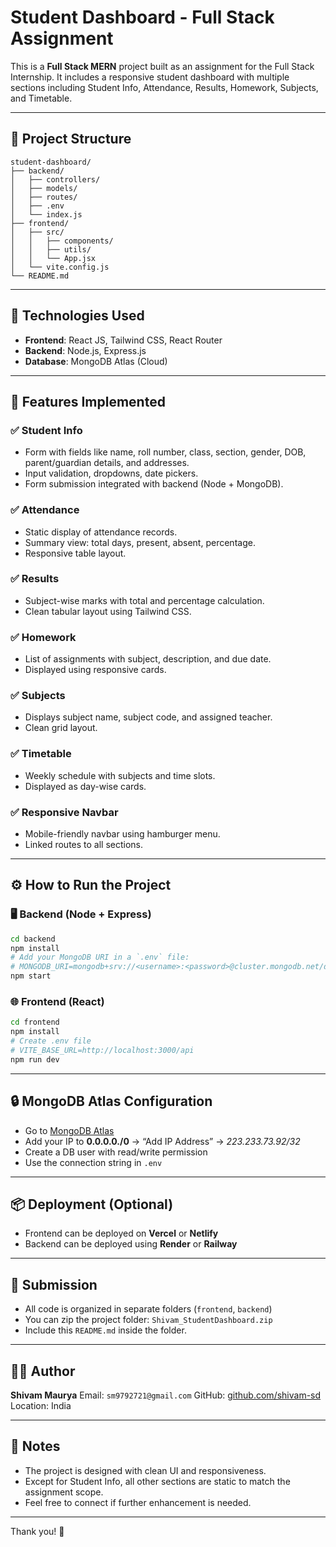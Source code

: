 # Student Dashboard - Full Stack Assignment

This is a **Full Stack MERN** project built as an assignment for the Full Stack Internship. It includes a responsive student dashboard with multiple sections including Student Info, Attendance, Results, Homework, Subjects, and Timetable.

---

## 📁 Project Structure

```
student-dashboard/
├── backend/
│   ├── controllers/
│   ├── models/
│   ├── routes/
│   ├── .env
│   └── index.js
├── frontend/
│   ├── src/
│   │   ├── components/
│   │   ├── utils/
│   │   └── App.jsx
│   └── vite.config.js
└── README.md
```

---

## 🔧 Technologies Used

* **Frontend**: React JS, Tailwind CSS, React Router
* **Backend**: Node.js, Express.js
* **Database**: MongoDB Atlas (Cloud)

---

## 🚀 Features Implemented

### ✅ Student Info

* Form with fields like name, roll number, class, section, gender, DOB, parent/guardian details, and addresses.
* Input validation, dropdowns, date pickers.
* Form submission integrated with backend (Node + MongoDB).

### ✅ Attendance

* Static display of attendance records.
* Summary view: total days, present, absent, percentage.
* Responsive table layout.

### ✅ Results

* Subject-wise marks with total and percentage calculation.
* Clean tabular layout using Tailwind CSS.

### ✅ Homework

* List of assignments with subject, description, and due date.
* Displayed using responsive cards.

### ✅ Subjects

* Displays subject name, subject code, and assigned teacher.
* Clean grid layout.

### ✅ Timetable

* Weekly schedule with subjects and time slots.
* Displayed as day-wise cards.

### ✅ Responsive Navbar

* Mobile-friendly navbar using hamburger menu.
* Linked routes to all sections.

---

## ⚙️ How to Run the Project

### 🖥 Backend (Node + Express)

```bash
cd backend
npm install
# Add your MongoDB URI in a `.env` file:
# MONGODB_URI=mongodb+srv://<username>:<password>@cluster.mongodb.net/dbname
npm start
```

### 🌐 Frontend (React)

```bash
cd frontend
npm install
# Create .env file
# VITE_BASE_URL=http://localhost:3000/api
npm run dev
```

---

## 🔒 MongoDB Atlas Configuration

* Go to [MongoDB Atlas](https://cloud.mongodb.com)
* Add your IP to **0.0.0.0./0** → “Add IP Address” → *223.233.73.92/32*
* Create a DB user with read/write permission
* Use the connection string in `.env`

---

## 📦 Deployment (Optional)

* Frontend can be deployed on **Vercel** or **Netlify**
* Backend can be deployed using **Render** or **Railway**

---

## 📁 Submission

* All code is organized in separate folders (`frontend`, `backend`)
* You can zip the project folder: `Shivam_StudentDashboard.zip`
* Include this `README.md` inside the folder.

---

## 👨‍💻 Author

**Shivam Maurya**
Email: `sm9792721@gmail.com`
GitHub: [github.com/shivam-sd](https://github.com/shivam-sd)
Location: India

---

## 📌 Notes

* The project is designed with clean UI and responsiveness.
* Except for Student Info, all other sections are static to match the assignment scope.
* Feel free to connect if further enhancement is needed.

---

Thank you! 🙏

